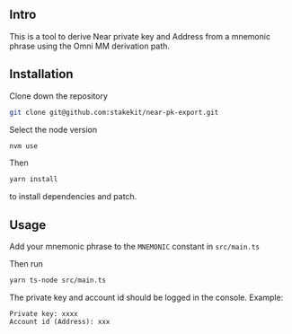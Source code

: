 ## Intro

This is a tool to derive Near private key and Address from a mnemonic phrase using the Omni MM derivation path.

## Installation

Clone down the repository

```bash
git clone git@github.com:stakekit/near-pk-export.git
```

Select the node version
```bash
nvm use
```

Then
```bash
yarn install
```
to install dependencies and patch.

## Usage

Add your mnemonic phrase to the `MNEMONIC` constant in `src/main.ts`

Then run 

```bash
yarn ts-node src/main.ts
```

The private key and account id should be logged in the console. Example:

```
Private key: xxxx
Account id (Address): xxx
```
